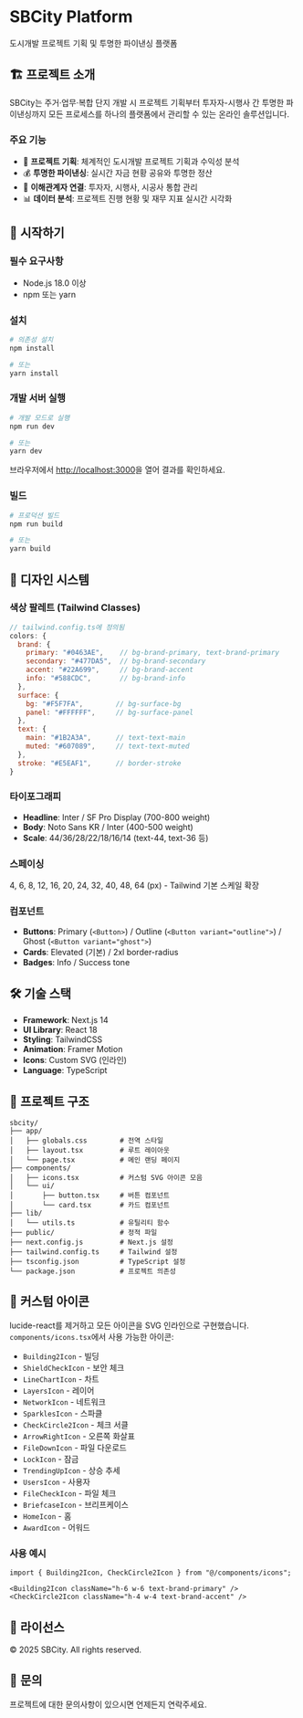 # SBCity Platform

도시개발 프로젝트 기획 및 투명한 파이낸싱 플랫폼

## 🏗️ 프로젝트 소개

SBCity는 주거·업무·복합 단지 개발 시 프로젝트 기획부터 투자자-시행사 간 투명한 파이낸싱까지 모든 프로세스를 하나의 플랫폼에서 관리할 수 있는 온라인 솔루션입니다.

### 주요 기능

- 🏢 **프로젝트 기획**: 체계적인 도시개발 프로젝트 기획과 수익성 분석
- 💰 **투명한 파이낸싱**: 실시간 자금 현황 공유와 투명한 정산
- 🤝 **이해관계자 연결**: 투자자, 시행사, 시공사 통합 관리
- 📊 **데이터 분석**: 프로젝트 진행 현황 및 재무 지표 실시간 시각화

## 🚀 시작하기

### 필수 요구사항

- Node.js 18.0 이상
- npm 또는 yarn

### 설치

```bash
# 의존성 설치
npm install

# 또는
yarn install
```

### 개발 서버 실행

```bash
# 개발 모드로 실행
npm run dev

# 또는
yarn dev
```

브라우저에서 [http://localhost:3000](http://localhost:3000)을 열어 결과를 확인하세요.

### 빌드

```bash
# 프로덕션 빌드
npm run build

# 또는
yarn build
```

## 🎨 디자인 시스템

### 색상 팔레트 (Tailwind Classes)

```js
// tailwind.config.ts에 정의됨
colors: {
  brand: {
    primary: "#0463AE",    // bg-brand-primary, text-brand-primary
    secondary: "#477DA5",  // bg-brand-secondary
    accent: "#22A699",     // bg-brand-accent
    info: "#588CDC",       // bg-brand-info
  },
  surface: {
    bg: "#F5F7FA",        // bg-surface-bg
    panel: "#FFFFFF",     // bg-surface-panel
  },
  text: {
    main: "#1B2A3A",      // text-text-main
    muted: "#607089",     // text-text-muted
  },
  stroke: "#E5EAF1",      // border-stroke
}
```

### 타이포그래피

- **Headline**: Inter / SF Pro Display (700-800 weight)
- **Body**: Noto Sans KR / Inter (400-500 weight)
- **Scale**: 44/36/28/22/18/16/14 (text-44, text-36 등)

### 스페이싱

4, 6, 8, 12, 16, 20, 24, 32, 40, 48, 64 (px) - Tailwind 기본 스케일 확장

### 컴포넌트

- **Buttons**: Primary (`<Button>`) / Outline (`<Button variant="outline">`) / Ghost (`<Button variant="ghost">`)
- **Cards**: Elevated (기본) / 2xl border-radius
- **Badges**: Info / Success tone

## 🛠️ 기술 스택

- **Framework**: Next.js 14
- **UI Library**: React 18
- **Styling**: TailwindCSS
- **Animation**: Framer Motion
- **Icons**: Custom SVG (인라인)
- **Language**: TypeScript

## 📁 프로젝트 구조

```
sbcity/
├── app/
│   ├── globals.css        # 전역 스타일
│   ├── layout.tsx         # 루트 레이아웃
│   └── page.tsx           # 메인 랜딩 페이지
├── components/
│   ├── icons.tsx          # 커스텀 SVG 아이콘 모음
│   └── ui/
│       ├── button.tsx     # 버튼 컴포넌트
│       └── card.tsx       # 카드 컴포넌트
├── lib/
│   └── utils.ts           # 유틸리티 함수
├── public/                # 정적 파일
├── next.config.js         # Next.js 설정
├── tailwind.config.ts     # Tailwind 설정
├── tsconfig.json          # TypeScript 설정
└── package.json           # 프로젝트 의존성
```

## 🎨 커스텀 아이콘

lucide-react를 제거하고 모든 아이콘을 SVG 인라인으로 구현했습니다. `components/icons.tsx`에서 사용 가능한 아이콘:

- `Building2Icon` - 빌딩
- `ShieldCheckIcon` - 보안 체크
- `LineChartIcon` - 차트
- `LayersIcon` - 레이어
- `NetworkIcon` - 네트워크
- `SparklesIcon` - 스파클
- `CheckCircle2Icon` - 체크 서클
- `ArrowRightIcon` - 오른쪽 화살표
- `FileDownIcon` - 파일 다운로드
- `LockIcon` - 잠금
- `TrendingUpIcon` - 상승 추세
- `UsersIcon` - 사용자
- `FileCheckIcon` - 파일 체크
- `BriefcaseIcon` - 브리프케이스
- `HomeIcon` - 홈
- `AwardIcon` - 어워드

### 사용 예시

```tsx
import { Building2Icon, CheckCircle2Icon } from "@/components/icons";

<Building2Icon className="h-6 w-6 text-brand-primary" />
<CheckCircle2Icon className="h-4 w-4 text-brand-accent" />
```

## 📝 라이선스

© 2025 SBCity. All rights reserved.

## 📧 문의

프로젝트에 대한 문의사항이 있으시면 언제든지 연락주세요.


